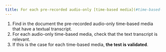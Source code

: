 ```yaml
---
title: For each pre-recorded audio-only [time-based media](#time-based-media-audio-video-and-synchronised) with a [transcript](#transcript-time-based-media), is this transcript relevant (excluding special cases)?
---
```


1. Find in the document the pre-recorded audio-only time-based media that have a textual transcript.
2. For each audio-only time-based media, check that the text transcript is relevant.
3. If this is the case for each time-based media, **the test is validated**.
